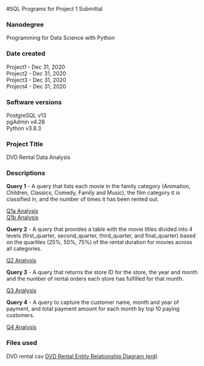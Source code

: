 #SQL Programs for Project 1 Submittal

### Nanodegree
Programming for Data Science with Python

### Date created
Project1 - Dec 31, 2020  
Project2 - Dec 31, 2020  
Project3 - Dec 31, 2020  
Project4 - Dec 31, 2020

### Software versions
PostgreSQL v13  
pgAdmin v4.28  
Python v3.8.3

### Project Title
DVD Rental Data Analysis

### Descriptions
**Query 1** - A query that lists each movie in the family category (Animation, Children, Classics, Comedy, Family and Music), the film category it is classified in, and the number of times it has been rented out.

[Q1a Analysis](https://github.com/urbanengr/u_sql_projects/P1_1a.JPG)  
[Q1b Analysis](https://github.com/urbanengr/u_sql_projects/P1_1b.JPG)

**Query 2** - A query that provides a table with the movie titles divided into 4 levels (first_quarter, second_quarter, third_quarter, and final_quarter) based on the quartiles (25%, 50%, 75%) of the rental duration for movies across all categories.

[Q2 Analysis](https://github.com/urbanengr/u_sql_projects/P1_2.JPG)

**Query 3** - A query that returns the store ID for the store, the year and month and the number of rental orders each store has fulfilled for that month.

[Q3 Analysis](https://github/urbanengr/u_sql_projects/P1_3.JPG)

**Query 4** - A query to capture the customer name, month and year of payment, and total payment amount for each month by top 10 paying customers.

[Q4 Analysis](https://github/urbanengr/u_sql_projects/P1_4.JPG)


### Files used
DVD rental csv 
[DVD Rental Entity Relationship Diagram (erd)](https://github.com/urbanengr/u_sql_projects/dvd-rental-erd-2.pdf)


